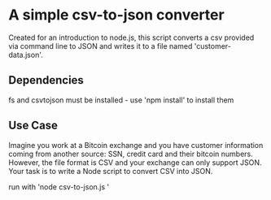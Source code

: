 # A simple csv-to-json converter

Created for an introduction to node.js, this script converts a csv provided via command line  to JSON and writes it to a file named 'customer-data.json'.

## Dependencies
fs and csvtojson must be installed - use 'npm install' to install them

## Use Case 
Imagine you work at a Bitcoin exchange and you have customer information coming from another source: SSN, credit card and their bitcoin numbers. However, the file format is CSV and your exchange can only support JSON. Your task is to write a Node script to convert CSV into JSON.

run with 'node csv-to-json.js <csvFilename>'